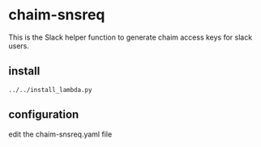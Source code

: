 # chaim-snsreq
This is the Slack helper function to generate chaim access keys for slack
users.

## install
```
../../install_lambda.py
```

## configuration
edit the chaim-snsreq.yaml file
